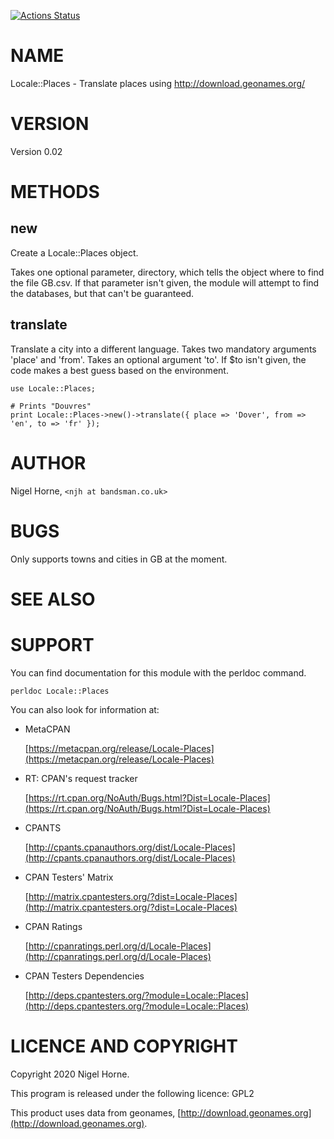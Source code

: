 [![Actions Status](https://github.com/nigelhorne/Locale-Places/workflows/.github/workflows/all.yml/badge.svg)](https://github.com/nigelhorne/Locale-Places/actions)

# NAME

Locale::Places - Translate places using http://download.geonames.org/

# VERSION

Version 0.02

# METHODS

## new

Create a Locale::Places object.

Takes one optional parameter, directory,
which tells the object where to find the file GB.csv.
If that parameter isn't given,
the module will attempt to find the databases,
but that can't be guaranteed.

## translate

Translate a city into a different language.
Takes two mandatory arguments 'place'
and 'from'.
Takes an optional argument 'to'.
If $to isn't given,
the code makes a best guess based on the environment.

    use Locale::Places;

    # Prints "Douvres"
    print Locale::Places->new()->translate({ place => 'Dover', from => 'en', to => 'fr' });

# AUTHOR

Nigel Horne, `<njh at bandsman.co.uk>`

# BUGS

Only supports towns and cities in GB at the moment.

# SEE ALSO

# SUPPORT

You can find documentation for this module with the perldoc command.

    perldoc Locale::Places

You can also look for information at:

- MetaCPAN

    [https://metacpan.org/release/Locale-Places](https://metacpan.org/release/Locale-Places)

- RT: CPAN's request tracker

    [https://rt.cpan.org/NoAuth/Bugs.html?Dist=Locale-Places](https://rt.cpan.org/NoAuth/Bugs.html?Dist=Locale-Places)

- CPANTS

    [http://cpants.cpanauthors.org/dist/Locale-Places](http://cpants.cpanauthors.org/dist/Locale-Places)

- CPAN Testers' Matrix

    [http://matrix.cpantesters.org/?dist=Locale-Places](http://matrix.cpantesters.org/?dist=Locale-Places)

- CPAN Ratings

    [http://cpanratings.perl.org/d/Locale-Places](http://cpanratings.perl.org/d/Locale-Places)

- CPAN Testers Dependencies

    [http://deps.cpantesters.org/?module=Locale::Places](http://deps.cpantesters.org/?module=Locale::Places)

# LICENCE AND COPYRIGHT

Copyright 2020 Nigel Horne.

This program is released under the following licence: GPL2

This product uses data from geonames, [http://download.geonames.org](http://download.geonames.org).

